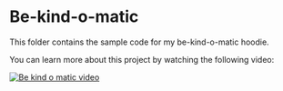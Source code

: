 # Be-kind-o-matic

This folder contains the sample code for my be-kind-o-matic hoodie.

You can learn more about this project by watching the following video:

[![Be kind o matic video](https://img.youtube.com/vi/uYkzo7FSI_k/0.jpg)](https://youtu.be/uYkzo7FSI_k "Be kind o matic video")
